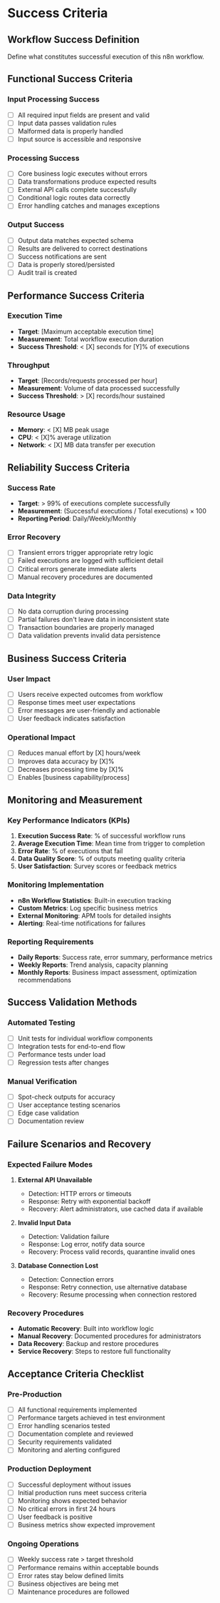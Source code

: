# Success Criteria

## Workflow Success Definition
Define what constitutes successful execution of this n8n workflow.

## Functional Success Criteria

### Input Processing Success
- [ ] All required input fields are present and valid
- [ ] Input data passes validation rules
- [ ] Malformed data is properly handled
- [ ] Input source is accessible and responsive

### Processing Success
- [ ] Core business logic executes without errors
- [ ] Data transformations produce expected results
- [ ] External API calls complete successfully
- [ ] Conditional logic routes data correctly
- [ ] Error handling catches and manages exceptions

### Output Success
- [ ] Output data matches expected schema
- [ ] Results are delivered to correct destinations
- [ ] Success notifications are sent
- [ ] Data is properly stored/persisted
- [ ] Audit trail is created

## Performance Success Criteria

### Execution Time
- **Target**: [Maximum acceptable execution time]
- **Measurement**: Total workflow execution duration
- **Success Threshold**: < [X] seconds for [Y]% of executions

### Throughput
- **Target**: [Records/requests processed per hour]
- **Measurement**: Volume of data processed successfully
- **Success Threshold**: > [X] records/hour sustained

### Resource Usage
- **Memory**: < [X] MB peak usage
- **CPU**: < [X]% average utilization
- **Network**: < [X] MB data transfer per execution

## Reliability Success Criteria

### Success Rate
- **Target**: > 99% of executions complete successfully
- **Measurement**: (Successful executions / Total executions) × 100
- **Reporting Period**: Daily/Weekly/Monthly

### Error Recovery
- [ ] Transient errors trigger appropriate retry logic
- [ ] Failed executions are logged with sufficient detail
- [ ] Critical errors generate immediate alerts
- [ ] Manual recovery procedures are documented

### Data Integrity
- [ ] No data corruption during processing
- [ ] Partial failures don't leave data in inconsistent state
- [ ] Transaction boundaries are properly managed
- [ ] Data validation prevents invalid data persistence

## Business Success Criteria

### User Impact
- [ ] Users receive expected outcomes from workflow
- [ ] Response times meet user expectations
- [ ] Error messages are user-friendly and actionable
- [ ] User feedback indicates satisfaction

### Operational Impact
- [ ] Reduces manual effort by [X] hours/week
- [ ] Improves data accuracy by [X]%
- [ ] Decreases processing time by [X]%
- [ ] Enables [business capability/process]

## Monitoring and Measurement

### Key Performance Indicators (KPIs)
1. **Execution Success Rate**: % of successful workflow runs
2. **Average Execution Time**: Mean time from trigger to completion
3. **Error Rate**: % of executions that fail
4. **Data Quality Score**: % of outputs meeting quality criteria
5. **User Satisfaction**: Survey scores or feedback metrics

### Monitoring Implementation
- **n8n Workflow Statistics**: Built-in execution tracking
- **Custom Metrics**: Log specific business metrics
- **External Monitoring**: APM tools for detailed insights
- **Alerting**: Real-time notifications for failures

### Reporting Requirements
- **Daily Reports**: Success rate, error summary, performance metrics
- **Weekly Reports**: Trend analysis, capacity planning
- **Monthly Reports**: Business impact assessment, optimization recommendations

## Success Validation Methods

### Automated Testing
- [ ] Unit tests for individual workflow components
- [ ] Integration tests for end-to-end flow
- [ ] Performance tests under load
- [ ] Regression tests after changes

### Manual Verification
- [ ] Spot-check outputs for accuracy
- [ ] User acceptance testing scenarios
- [ ] Edge case validation
- [ ] Documentation review

## Failure Scenarios and Recovery

### Expected Failure Modes
1. **External API Unavailable**
   - Detection: HTTP errors or timeouts
   - Response: Retry with exponential backoff
   - Recovery: Alert administrators, use cached data if available

2. **Invalid Input Data**
   - Detection: Validation failure
   - Response: Log error, notify data source
   - Recovery: Process valid records, quarantine invalid ones

3. **Database Connection Lost**
   - Detection: Connection errors
   - Response: Retry connection, use alternative database
   - Recovery: Resume processing when connection restored

### Recovery Procedures
- **Automatic Recovery**: Built into workflow logic
- **Manual Recovery**: Documented procedures for administrators
- **Data Recovery**: Backup and restore procedures
- **Service Recovery**: Steps to restore full functionality

## Acceptance Criteria Checklist

### Pre-Production
- [ ] All functional requirements implemented
- [ ] Performance targets achieved in test environment
- [ ] Error handling scenarios tested
- [ ] Documentation complete and reviewed
- [ ] Security requirements validated
- [ ] Monitoring and alerting configured

### Production Deployment
- [ ] Successful deployment without issues
- [ ] Initial production runs meet success criteria
- [ ] Monitoring shows expected behavior
- [ ] No critical errors in first 24 hours
- [ ] User feedback is positive
- [ ] Business metrics show expected improvement

### Ongoing Operations
- [ ] Weekly success rate > target threshold
- [ ] Performance remains within acceptable bounds
- [ ] Error rates stay below defined limits
- [ ] Business objectives are being met
- [ ] Maintenance procedures are followed